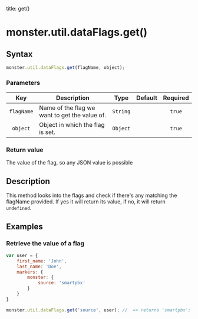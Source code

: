 title: get()

# monster.util.dataFlags.get()

## Syntax
```javascript
monster.util.dataFlags.get(flagName, object);
```

### Parameters
Key | Description | Type | Default | Required
:-: | --- | :-: | :-: | :-:
`flagName` | Name of the flag we want to get the value of. | `String` | | `true`
`object` | Object in which the flag is set. | `Object` | | `true`

### Return value
The value of the flag, so any JSON value is possible

## Description
This method looks into the flags and check if there's any matching the flagName provided. If yes it will return its value, if no, it will return `undefined`.

## Examples
### Retrieve the value of a flag
```javascript
var user = {
	first_name: 'John',
	last_name: 'Doe',
	markers: {
		monster: {
			source: 'smartpbx'
		}
	}
}

monster.util.dataFlags.get('source', user); //  => returns 'smartpbx';
```
